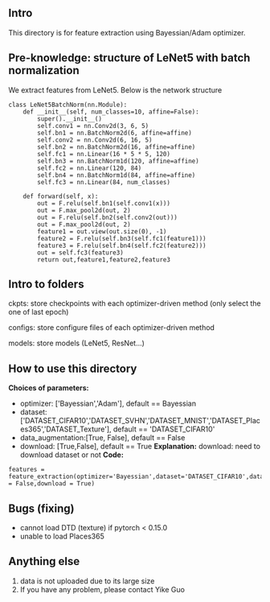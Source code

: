 ## Intro
This directory is for feature extraction using Bayessian/Adam optimizer.

## Pre-knowledge: structure of LeNet5 with batch normalization
We extract features from LeNet5. Below is the network structure
```
class LeNet5BatchNorm(nn.Module):
    def __init__(self, num_classes=10, affine=False):
        super().__init__()
        self.conv1 = nn.Conv2d(3, 6, 5)
        self.bn1 = nn.BatchNorm2d(6, affine=affine)
        self.conv2 = nn.Conv2d(6, 16, 5)
        self.bn2 = nn.BatchNorm2d(16, affine=affine)
        self.fc1 = nn.Linear(16 * 5 * 5, 120)
        self.bn3 = nn.BatchNorm1d(120, affine=affine)
        self.fc2 = nn.Linear(120, 84)
        self.bn4 = nn.BatchNorm1d(84, affine=affine)
        self.fc3 = nn.Linear(84, num_classes)

    def forward(self, x):
        out = F.relu(self.bn1(self.conv1(x)))
        out = F.max_pool2d(out, 2)
        out = F.relu(self.bn2(self.conv2(out)))
        out = F.max_pool2d(out, 2)
        feature1 = out.view(out.size(0), -1)
        feature2 = F.relu(self.bn3(self.fc1(feature1)))
        feature3 = F.relu(self.bn4(self.fc2(feature2)))
        out = self.fc3(feature3)
        return out,feature1,feature2,feature3
```

## Intro to folders
ckpts: store checkpoints with each optimizer-driven method (only select the one of last epoch)

configs: store configure files of each optimizer-driven method

models: store models (LeNet5, ResNet...)

## How to use this directory
**Choices of parameters:**
- optimizer: ['Bayessian','Adam'], default == Bayessian
- dataset:['DATASET_CIFAR10','DATASET_SVHN','DATASET_MNIST','DATASET_Places365','DATASET_Texture'], default == 'DATASET_CIFAR10' 
- data_augmentation:[True, False], default == False
- download: [True,False], default == True
**Explanation:**
download: need to download dataset or not
**Code:**
```
features = feature_extraction(optimizer='Bayessian',dataset='DATASET_CIFAR10',data_augmentation = False,download = True)
```

## Bugs (fixing)
- cannot load DTD (texture) if pytorch < 0.15.0
- unable to load Places365

## Anything else
1. data is not uploaded due to its large size
2. If you have any problem, please contact Yike Guo
